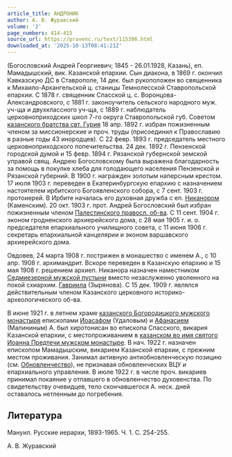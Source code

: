```yaml
---
article_title: АНДРОНИК
author: А. В. Журавский
volume: '2'
page_numbers: 414-415
source_url: https://pravenc.ru/text/115396.html
downloaded_at: '2025-10-13T08:41:21Z'
---
```


(Богословский Андрей Георгиевич; 1845 - 26.01.1928, Казань), еп. Мамадышский, вик. Казанской епархии. Сын диакона, в 1869 г. окончил Кавказскую ДС в Ставрополе, 14 дек. был рукоположен во священника к Михаило-Архангельской ц. станицы Темнолесской Ставропольской епархии. С 1878 г. священник Спасской ц. с. Воронцова-Александровского, с 1881 г. законоучитель сельского народного муж. уч-ща и двухклассного уч-ща, с 1889 г. наблюдатель церковноприходских школ 7-го округа Ставропольской губ. Советом [казанского братства свт. Гурия](<https://pravenc.ru/text/казанского братства свт  Гурия.html>) 18 апр. 1892 г. избран пожизненным членом за миссионерские и проч. труды (присоединил к Православию в разные годы 43 инородцев). С 22 февр. 1893 г. председатель местного церковноприходского попечительства. 24 дек. 1892 г. Пензенской городской думой и 15 февр. 1894 г. Рязанской губернской земской управой свящ. Андрею Богословскому была выражена благодарность за помощь в покупке хлеба для голодающего населения Пензенской и Рязанской губерний. В 1900 г. награжден золотым наперсным крестом. 17 июля 1903 г. переведен в Екатеринбургскую епархию с назначением настоятелем ирбитского Богоявленского собора, с 7 сент. 1903 г. протоиерей. В Ирбите началась его духовная дружба с еп. [Никанором](https://pravenc.ru/text/Никанором.html) (Каменским). 20 окт. 1903 г. прот. Андрей Богословский был избран пожизненным членом [Палестинского правосл. об-ва](<https://pravenc.ru/text/Палестинское Православное Общество.html>). С 11 сент. 1904 г. эконом гродненского архиерейского дома, с 28 мая 1905 г. и. о. председателя епархиального училищного совета, с 11 июня 1906 г. секретарь епархиальной канцелярии и эконом варшавского архиерейского дома.

Овдовев, 24 марта 1908 г. пострижен в монашество с именем А., с 10 апр. 1908 г. архимандрит. Вскоре переведен в Казанскую епархию и 15 мая 1908 г. решением архиеп. Никанора назначен наместником [Седмиезерной мужской пустыни](<https://pravenc.ru/text/Седмиезерной мужской пустыни.html>) вместо незаслуженно уволенного на покой схиархим. [Гавриила](https://pravenc.ru/text/Гавриил.html) (Зырянова). С 15 дек. 1909 г. являлся действительным членом Казанского церковного историко-археологического об-ва.

В июне 1921 г. в летнем храме [казанского Богородицкого мужского монастыря](<https://pravenc.ru/text/казанского Богородицкого мужского монастыря.html>) епископами [Иоасафом](https://pravenc.ru/text/Иоасаф.html) (Удаловым) и [Афанасием](https://pravenc.ru/text/Афанасий.html) (Малининым) А. был хиротонисан во епископа Спасского, викария Казанской епархии, с местопроживанием в [казанском во имя святого Иоанна Предтечи мужском монастыре](<https://pravenc.ru/text/казанском во имя святого Иоанна Предтечи мужском монастыре.html>). В нач. 1922 г. назначен епископом Мамадышским, викарием Казанской епархии, с прежним местом проживания. Занимал активную антиобновленческую позицию (см. [Обновленчество](https://pravenc.ru/text/Обновленчество.html)), не признавая обновленческих ВЦУ и епархиального управления. В июле 1922 г. в числе проч. викариев принимал покаяние у отпавшего в обновленчество духовенства. По свидетельству очевидцев, тело скончавшегося А. неск. дней оставалось нетленным до погребения.

## Литература

Мануил. Русские иерархи, 1893-1965. Ч. 1. С. 254-255.

А. В. Журавский
